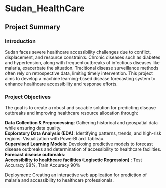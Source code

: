 # Sudan_HealthCare  

## Project Summary  

### Introduction  
Sudan faces severe healthcare accessibility challenges due to conflict, displacement, and resource constraints. Chronic diseases such as diabetes and hypertension, along with frequent outbreaks of infectious diseases like malaria, exacerbate the situation. Traditional disease surveillance methods often rely on retrospective data, limiting timely intervention. This project aims to develop a machine learning-based disease forecasting system to enhance healthcare accessibility and response efforts.  
 

### Project Objectives  

The goal is to create a robust and scalable solution for predicting disease outbreaks and improving healthcare resource allocation through:  

**Data Collection & Preprocessing**: Gathering historical and geospatial data while ensuring data quality.  
**Exploratory Data Analysis (EDA)**: Identifying patterns, trends, and high-risk regions. Visualization with PowerBI and Tableau.   
**Supervised Learning Models**: Developing predictive models to forecast disease outbreaks and determination of accessibility to healthcare facilities.   
   **Forecast disease outbreaks**:    
   **Accessibility to healthcare facilities (Logisctic Regression)** : Test Accuracy 98%, Train Accuracy 90%   

Deployment: Creating an interactive web application for prediction of malaria and accessibility to healthcare professionals.    




